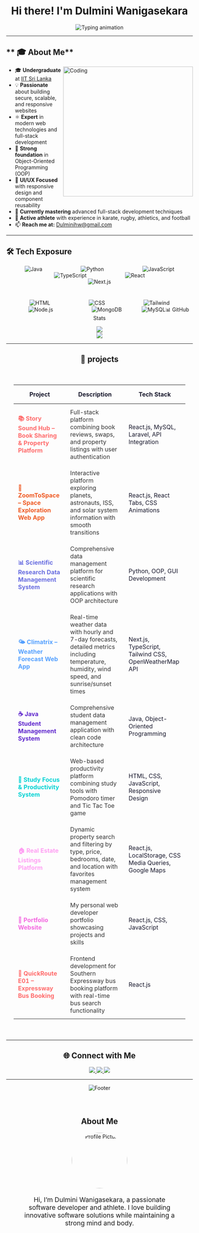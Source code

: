 # <div align="center">Hi there! I'm **Dulmini Wanigasekara**</div>

<div align="center">
  <img src="https://readme-typing-svg.demolab.com/?font=Roboto+Mono&size=22&duration=3000&pause=1000&color=FFFFFF&center=true&vCenter=true&width=600&lines=Software+Engineer+%F0%9F%92%BB;Full-Stack+Developer+%F0%9F%9A%80;Building+Tomorrow's+Web+%F0%9F%8C%9F;Always+Learning+%26+Growing+%F0%9F%93%88" alt="Typing animation" />
</div>

---

## ** 🎓 About Me**

<img align="right" alt="Coding" width="350" src="https://user-images.githubusercontent.com/74038190/212257468-1e9a91f1-b626-4baa-b15d-5c385b7ca7d0.gif">

- 🎓 **Undergraduate** at [IIT Sri Lanka](https://www.iit.ac.lk/)
- 💡 **Passionate** about building secure, scalable, and responsive websites
- ⚛️ **Expert** in modern web technologies and full-stack development
- 🔁 **Strong foundation** in Object-Oriented Programming (OOP)
- 🎨 **UI/UX Focused** with responsive design and component reusability
- 🌱 **Currently mastering** advanced full-stack development techniques
- 🏅 **Active athlete** with experience in karate, rugby, athletics, and football
- 📫 **Reach me at:** Dulminihw@gmail.com

---

## 🛠️ **Tech Exposure**
<div align="center">
  <div style="margin-bottom: 40px;">
    <img src="https://skillicons.dev/icons?i=java" alt="Java" style="margin: 0 50px;" />
    <img src="https://skillicons.dev/icons?i=python" alt="Python" style="margin: 0 50px;" />
    <img src="https://skillicons.dev/icons?i=javascript" alt="JavaScript" style="margin: 0 50px;" />
    <img src="https://skillicons.dev/icons?i=typescript" alt="TypeScript" style="margin: 0 50px;" />
    <img src="https://skillicons.dev/icons?i=react" alt="React" style="margin: 0 50px;" />
    <img src="https://skillicons.dev/icons?i=nextjs" alt="Next.js" style="margin: 0 50px;" />
  </div>

  <div style="margin-bottom: 40px;">
    <img src="https://skillicons.dev/icons?i=html" alt="HTML" style="margin: 0 50px;" />
    <img src="https://skillicons.dev/icons?i=css" alt="CSS" style="margin: 0 50px;" />
    <img src="https://skillicons.dev/icons?i=tailwind" alt="Tailwind" style="margin: 0 50px;" />
    <img src="https://skillicons.dev/icons?i=nodejs" alt="Node.js" style="margin: 0 50px;" />
    <img src="https://skillicons.dev/icons?i=mongodb" alt="MongoDB" style="margin: 0 50px;" />
    <img src="https://skillicons.dev/icons?i=mysql" alt="MySQL" style="margin:



---

## 📊 GitHub Stats

<p align="center">
  <img src="https://github-readme-stats.vercel.app/api?username=dulmini11&show_icons=true&theme=tokyonight" />
  <br/>
  <img src="https://github-readme-streak-stats.herokuapp.com/?user=dulmini11&theme=tokyonight" />
</p>

---

## 🚀 **projects**

<div align="center" style="padding: 20px; margin: 20px 0;">
<table>
<thead>
<tr>
<th align="center" style="padding: 15px; color: #1a1a2e; font-weight: bold;"><strong>Project</strong></th>
<th align="center" style="padding: 15px; color: #1a1a2e; font-weight: bold;"><strong>Description</strong></th>
<th align="center" style="padding: 15px; color: #1a1a2e; font-weight: bold;"><strong>Tech Stack</strong></th>
</tr>
</thead>
<tbody>
<tr>
<td style="padding: 12px; font-weight: bold; color: #ff6b6b;"><a href="https://github.com/Visnumaynan/Storysoundhub" style="text-decoration: none; color: #ff6b6b;"><strong>📚 Story Sound Hub – Book Sharing & Property Platform</strong></a></td>
<td style="padding: 12px; color: #333;">Full-stack platform combining book reviews, swaps, and property listings with user authentication</td>
<td style="padding: 12px; color: #1a1a2e;">React.js, MySQL, Laravel, API Integration</td>
</tr>
<tr>
<td style="padding: 12px; font-weight: bold; color: #ee5a24;"><a href="https://github.com/dulmini11/ZoomToSpace" style="text-decoration: none; color: #ee5a24;"><strong>🚀 ZoomToSpace – Space Exploration Web App</strong></a></td>
<td style="padding: 12px; color: #333;">Interactive platform exploring planets, astronauts, ISS, and solar system information with smooth transitions</td>
<td style="padding: 12px; color: #1a1a2e;">React.js, React Tabs, CSS Animations</td>
</tr>
<tr>
<td style="padding: 12px; font-weight: bold; color: #686de0;"><a href="#research-data" style="text-decoration: none; color: #686de0;"><strong>📊 Scientific Research Data Management System</strong></a></td>
<td style="padding: 12px; color: #333;">Comprehensive data management platform for scientific research applications with OOP architecture</td>
<td style="padding: 12px; color: #1a1a2e;">Python, OOP, GUI Development</td>
</tr>
<tr>
<td style="padding: 12px; font-weight: bold; color: #54a0ff;"><a href="https://github.com/dulmini11/climatrix" style="text-decoration: none; color: #54a0ff;"><strong>🌤️ Climatrix – Weather Forecast Web App</strong></a></td>
<td style="padding: 12px; color: #333;">Real-time weather data with hourly and 7-day forecasts, detailed metrics including temperature, humidity, wind speed, and sunrise/sunset times</td>
<td style="padding: 12px; color: #1a1a2e;">Next.js, TypeScript, Tailwind CSS, OpenWeatherMap API</td>
</tr>
<tr>
<td style="padding: 12px; font-weight: bold; color: #5f27cd;"><a href="#java-student" style="text-decoration: none; color: #5f27cd;"><strong>☕ Java Student Management System</strong></a></td>
<td style="padding: 12px; color: #333;">Comprehensive student data management application with clean code architecture</td>
<td style="padding: 12px; color: #1a1a2e;">Java, Object-Oriented Programming</td>
</tr>
<tr>
<td style="padding: 12px; font-weight: bold; color: #00d2d3;"><a href="#study-focus" style="text-decoration: none; color: #00d2d3;"><strong>🎯 Study Focus & Productivity System</strong></a></td>
<td style="padding: 12px; color: #333;">Web-based productivity platform combining study tools with Pomodoro timer and Tic Tac Toe game</td>
<td style="padding: 12px; color: #1a1a2e;">HTML, CSS, JavaScript, Responsive Design</td>
</tr>
<tr>
<td style="padding: 12px; font-weight: bold; color: #ff9ff3;"><a href="https://github.com/dulmini11/Real-estate-website" style="text-decoration: none; color: #ff9ff3;"><strong>🏠 Real Estate Listings Platform</strong></a></td>
<td style="padding: 12px; color: #333;">Dynamic property search and filtering by type, price, bedrooms, date, and location with favorites management system</td>
<td style="padding: 12px; color: #1a1a2e;">React.js, LocalStorage, CSS Media Queries, Google Maps</td>
</tr>
<tr>
<td style="padding: 12px; font-weight: bold; color: #f368e0;"><a href="https://github.com/dulmini11/DulminiPortfolio" style="text-decoration: none; color: #f368e0;"><strong>💼 Portfolio Website</strong></a></td>
<td style="padding: 12px; color: #333;">My personal web developer portfolio showcasing projects and skills</td>
<td style="padding: 12px; color: #1a1a2e;">React.js, CSS, JavaScript</td>
</tr>
<tr>
<td style="padding: 12px; font-weight: bold; color: #ff6b6b;"><a href="https://github.com/dulmini11/BusTicketBooking" style="text-decoration: none; color: #ff6b6b;"><strong>🚌 QuickRoute E01 – Expressway Bus Booking</strong></a></td>
<td style="padding: 12px; color: #333;">Frontend development for Southern Expressway bus booking platform with real-time bus search functionality</td>
<td style="padding: 12px; color: #1a1a2e;">React.js</td>
</tr>
</tbody>
</table>
</div>

---


## 🌐 Connect with Me

<p align="center">
  <a href="https://www.linkedin.com/in/dulmini-wanigasekara-756740333/">
    <img src="https://img.shields.io/badge/LinkedIn-0077B5?style=for-the-badge&logo=linkedin&logoColor=white" />
  </a>
  <a href="mailto:Dulminihw@gmail.com">
    <img src="https://img.shields.io/badge/Email-D14836?style=for-the-badge&logo=gmail&logoColor=white" />
  </a>

<a href="https://dulmini.netlify.app">
  <img src="https://img.shields.io/badge/Portfolio-12100E?style=for-the-badge&logo=github&logoColor=white" />
</a>
</p>

---

<div align="center">
  <img src="https://capsule-render.vercel.app/api?type=waving&color=0:1e3a8a,100:1e40af&height=120&section=footer&text=Thanks%20for%20visiting!&fontSize=18&fontAlignY=65&fontColor=FFFFFF&desc=Let's%20build%20something%20amazing%20together!&descAlignY=50&descAlign=50&descSize=12" alt="Footer"/>
</div>

<!-- Profile View Section -->
<section id="profile-view" style="padding: 40px; text-align: center;">
  <h2>About Me</h2>
  <img src="https://via.placeholder.com/150" alt="Profile Picture" style="border-radius: 50%; width: 150px; height: 150px;"/>
  <p style="max-width: 600px; margin: 20px auto; font-size: 1.1rem;">
    Hi, I’m Dulmini Wanigasekara, a passionate software developer and athlete. I love building innovative software solutions while maintaining a strong mind and body.
  </p>
</section>